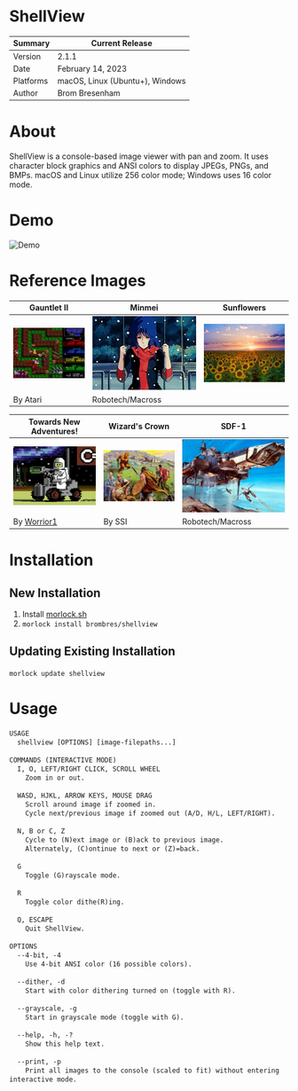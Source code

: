 # ShellView

Summary   | Current Release
----------|-----------------------
Version   | 2.1.1
Date      | February 14, 2023
Platforms | macOS, Linux (Ubuntu+), Windows
Author    | Brom Bresenham

# About
ShellView is a console-based image viewer with pan and zoom. It uses character block graphics and ANSI colors to display JPEGs, PNGs, and BMPs. macOS and Linux utilize 256 color mode; Windows uses 16 color mode.

# Demo
![Demo](Media/Videos/ShellView-1.1.gif)

# Reference Images
Gauntlet II | Minmei                                       | Sunflowers
------------|----------------------------------------------|------------
![Gauntlet II](Media/Thumbnails/GauntletII.jpeg) | ![Minmei](Media/Thumbnails/Minmei.jpeg) | ![Sunflowers](Media/Thumbnails/Sunflowers.jpeg)
By Atari | Robotech/Macross |

Towards New Adventures! | Wizard's Crown | SDF-1
------------------------|----------------|------
![Towards New Adventures!](Media/Thumbnails/TowardsNewAdventures.png) |  ![Wizards's Crown](Media/Thumbnails/WizardsCrown.jpeg) | ![SDF-1](Media/Thumbnails/SDF-1.jpeg) |
By [Worrior1](https://twitter.com/PETSCIIWORLD/status/1388846460544987139?s=20) | By SSI | Robotech/Macross


# Installation

## New Installation

1. Install [morlock.sh](https://morlock.sh)
2. `morlock install brombres/shellview`

## Updating Existing Installation
`morlock update shellview`

# Usage
    USAGE
      shellview [OPTIONS] [image-filepaths...]

    COMMANDS (INTERACTIVE MODE)
      I, O, LEFT/RIGHT CLICK, SCROLL WHEEL
        Zoom in or out.

      WASD, HJKL, ARROW KEYS, MOUSE DRAG
        Scroll around image if zoomed in.
        Cycle next/previous image if zoomed out (A/D, H/L, LEFT/RIGHT).

      N, B or C, Z
        Cycle to (N)ext image or (B)ack to previous image.
        Alternately, (C)ontinue to next or (Z)=back.

      G
        Toggle (G)rayscale mode.

      R
        Toggle color dithe(R)ing.

      Q, ESCAPE
        Quit ShellView.

    OPTIONS
      --4-bit, -4
        Use 4-bit ANSI color (16 possible colors).

      --dither, -d
        Start with color dithering turned on (toggle with R).

      --grayscale, -g
        Start in grayscale mode (toggle with G).

      --help, -h, -?
        Show this help text.

      --print, -p
        Print all images to the console (scaled to fit) without entering interactive mode.

